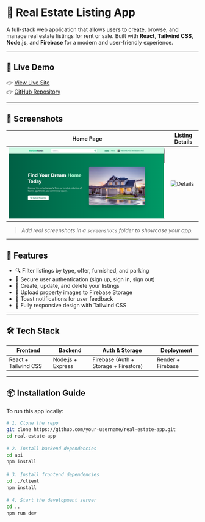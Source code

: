 # 🏡 Real Estate Listing App

A full-stack web application that allows users to create, browse, and manage real estate listings for rent or sale. Built with **React**, **Tailwind CSS**, **Node.js**, and **Firebase** for a modern and user-friendly experience.

---

## 🔗 Live Demo

👉 [View Live Site](https://your-app-on-render.com)  
👉 [GitHub Repository](https://github.com/your-username/real-estate-app)

---

## 📸 Screenshots

| Home Page                          | Listing Details                       |
|-----------------------------------|----------------------------------------|
| ![Home](./screenshots/home.png)   | ![Details](./screenshots/details.png) |

> _Add real screenshots in a `screenshots` folder to showcase your app._

---

## 🚀 Features

- 🔍 Filter listings by type, offer, furnished, and parking
- 🔐 Secure user authentication (sign up, sign in, sign out)
- 📝 Create, update, and delete your listings
- 📸 Upload property images to Firebase Storage
- 💬 Toast notifications for user feedback
- 📱 Fully responsive design with Tailwind CSS

---

## 🛠️ Tech Stack

| Frontend        | Backend       | Auth & Storage     | Deployment       |
|-----------------|---------------|---------------------|------------------|
| React + Tailwind CSS | Node.js + Express | Firebase (Auth + Storage + Firestore) | Render + Firebase |

---

## 📦 Installation Guide

To run this app locally:

```bash
# 1. Clone the repo
git clone https://github.com/your-username/real-estate-app.git
cd real-estate-app

# 2. Install backend dependencies
cd api
npm install

# 3. Install frontend dependencies
cd ../client
npm install

# 4. Start the development server
cd ..
npm run dev
